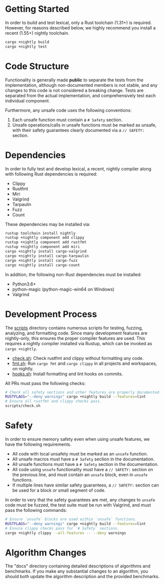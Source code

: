 # Getting Started

In order to build and test lexical, only a Rust toolchain (1.31+) is required. However, for reasons described below, we highly recommend you install a recent (1.55+) nightly toolchain.


```bash
cargo +nightly build
cargo +nightly test
```

# Code Structure

Functionality is generally made **public** to separate the tests from the implementation, although non-documented members is not stable, and any changes to this code is not considered a breaking change. Tests are separated from the actual implementation, and comprehensively test each individual component.

Furthermore, any unsafe code uses the following conventions:

1. Each unsafe function must contain a `# Safety` section.
2. Unsafe operations/calls in unsafe functions must be marked as unsafe, with their safety guarantees clearly documented via a `// SAFETY:` section.

# Dependencies

In order to fully test and develop lexical, a recent, nightly compiler along with following Rust dependencies is required:

- Clippy
- Rustfmt
- Miri
- Valgrind
- Tarpaulin
- Fuzz
- Count

These dependencies may be installed via:

```bash
rustup toolchain install nightly
rustup +nightly component add clippy
rustup +nightly component add rustfmt
rustup +nightly component add miri
cargo +nightly install cargo-valgrind
cargo +nightly install cargo-tarpaulin
cargo +nightly install cargo-fuzz
cargo +nightly install cargo-count
```

In addition, the following non-Rust dependencies must be installed:

- Python3.6+
- python-magic (python-magic-win64 on Windows)
- Valgrind

# Development Process

The [scripts](https://github.com/Alexhuszagh/minimal_lexical/tree/main/scripts) directory contains numerous scripts for testing, fuzzing, analyzing, and formatting code. Since many development features are nightly-only, this ensures the proper compiler features are used. This requires a nightly compiler installed via Rustup, which can be invoked as `cargo +nightly`.

- [check.sh](https://github.com/Alexhuszagh/minimal_lexical/blob/main/scripts/check.sh): Check rustfmt and clippy without formatting any code.
- [fmt.sh](https://github.com/Alexhuszagh/minimal_lexical/blob/main/scripts/fmt.sh): Run `cargo fmt` and `cargo clippy` in all projects and workspaces, on nightly.
- [hooks.sh](https://github.com/Alexhuszagh/minimal_lexical/blob/main/scripts/hooks.sh): Install formatting and lint hooks on commits.

All PRs must pass the following checks:

```bash
# Check all safety sections and other features are properly documented.
RUSTFLAGS="--deny warnings" cargo +nightly build --features=lint
# Ensure all rustfmt and clippy checks pass.
scripts/check.sh
```

# Safety

In order to ensure memory safety even when using unsafe features, we have the following requirements.

- All code with local unsafety must be marked as an `unsafe` function.
- All unsafe macros must have a `# Safety` section in the documentation.
- All unsafe functions must have a `# Safety` section in the documentation.
- All code using `unsafe` functionality must have a `// SAFETY:` section on the previous line, and must contain an `unsafe` block, even in `unsafe` functions.
- If multiple lines have similar safety guarantees, a `// SAFETY:` section can be used for a block or small segment of code.

In order to very that the safety guarantees are met, any changes to `unsafe` code must be fuzzed, the test suite must be run with Valgrind, and must pass the following commands:

```bash
# Ensure `unsafe` blocks are used within `unsafe` functions.
RUSTFLAGS="--deny warnings" cargo +nightly build --features=lint
# Ensure clippy checks pass for `# Safety` sections.
cargo +nightly clippy --all-features -- --deny warnings
```

# Algorithm Changes

The "docs" directory containing detailed descriptions of algorithms and benchmarks. If you make any substantial changes to an algorithm, you should both update the algorithm description and the provided benchmarks.
